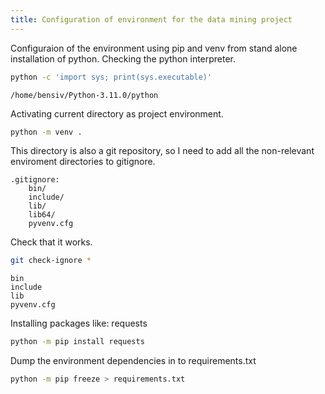 ```yaml
---
title: Configuration of environment for the data mining project
---
```


Configuraion of the environment using pip and venv from stand alone installation of python.
Checking the python interpreter.
```bash
python -c 'import sys; print(sys.executable)'
```
```text
/home/bensiv/Python-3.11.0/python
```

Activating current directory as project environment.
```bash
python -m venv .
```

This directory is also a git repository, so I need to add all the non-relevant enviroment directories to gitignore.
```text
.gitignore:
    bin/
    include/
    lib/
    lib64/
    pyvenv.cfg
```
Check that it works.
```bash
git check-ignore *
```
```text
bin
include
lib
pyvenv.cfg
```

Installing packages like: requests
```bash
python -m pip install requests
```

Dump the environment dependencies in to requirements.txt
```bash
python -m pip freeze > requirements.txt
```